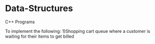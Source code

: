# Data-Structures
C++ Programs

To implement the following:
1)Shopping cart queue where a customer is waiting for their items to get billed

